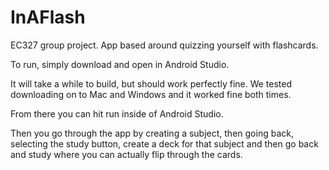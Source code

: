 # InAFlash
EC327 group project. App based around quizzing yourself with flashcards.


To run, simply download and open in Android Studio.

It will take a while to build, but should work perfectly fine. We tested downloading on to Mac and Windows and it worked fine both times.


From there you can hit run inside of Android Studio.

Then you go through the app by creating a subject, then going back, selecting the study button, create a deck for that subject and then go back and study where you can actually flip through the cards.

